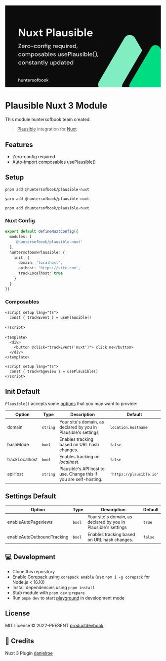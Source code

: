 ![alt text](https://github.com/huntersofbook/huntersofbook/blob/main/apps/nuxt-docs/public/images/plausible-nuxt.png?raw=true)

# Plausible Nuxt 3 Module
This module huntersofbook team created.

> [Plausible](https://plausible.io/docs) integration for [Nuxt](https://nuxtjs.org)

## Features

- Zero-config required
- Auto-import composables usePlausible()

## Setup
```
pnpm add @huntersofbook/plausible-nuxt
```
```
yarn add @huntersofbook/plausible-nuxt
```
```
pnpm add @huntersofbook/plausible-nuxt
```
### Nuxt Config

```ts
export default defineNuxtConfig({
  modules: [
    '@huntersofbook/plausible-nuxt'
  ],
  huntersofbookPlausible: {
    init: {
      domain: 'localhost',
      apiHost: 'https://site.com',
      trackLocalhost: true
    }
  }
})
```

### Composables

```vue
<script setup lang="ts">
  const { trackEvent } = usePlausible()
  
</script>

<template>
  <div>
    <button @click="trackEvent('nuxt')"> click me</button>
  </div>
</template>
```

```vue
<script setup lang="ts">
  const { trackPageview } = usePlausible()
</script>
```


## Init Default

`Plausible()` accepts some [options](https://plausible-tracker.netlify.app/globals.html#plausibleinitoptions) that you may want to provide:

| Option         | Type     | Description                                                       | Default                  |
| -------------- | -------- | ----------------------------------------------------------------- | ------------------------ |
| domain         | `string` | Your site's domain, as declared by you in Plausible's settings    | `location.hostname`      |
| hashMode       | `bool`   | Enables tracking based on URL hash changes.                       | `false`                  |
| trackLocalhost | `bool`   | Enables tracking on *localhost*.                                  | `false`                  |
| apiHost        | `string` | Plausible's API host to use. Change this if you are self-hosting. | `'https://plausible.io'` |

## Settings Default

| Option         | Type     | Description                                                       | Default                  |
| -------------- | -------- | ----------------------------------------------------------------- | ------------------------ |
| enableAutoPageviews | `bool` | Your site's domain, as declared by you in Plausible's settings    | `true`      |
| enableAutoOutboundTracking       | `bool`   | Enables tracking based on URL hash changes.                       | `false`                  |


## 💻 Development

- Clone this repository
- Enable [Corepack](https://github.com/nodejs/corepack) using `corepack enable` (use `npm i -g corepack` for Node.js < 16.10)
- Install dependencies using `pnpm install`
- Stub module with `pnpm dev:prepare`
- Run `pnpm dev` to start [playground](./playground) in development mode

## License

MIT License © 2022-PRESENT [productdevbook](https://github.com/productdevbook)


## 💚 Credits

Nuxt 3 Plugin [danielroe](https://github.com/danielroe)
